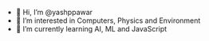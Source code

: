 - 👋 Hi, I’m @yashppawar
- 👀 I’m interested in Computers, Physics and Environment
- 🌱 I’m currently learning AI, ML and JavaScript
<!-- - 💞️ I’m looking to collaborate on ... 
- 📫 How to reach me ... -->

<!---
yashppawar/yashppawar is a ✨ special ✨ repository because its `README.md` (this file) appears on your GitHub profile.
You can click the Preview link to take a look at your changes.
--->
